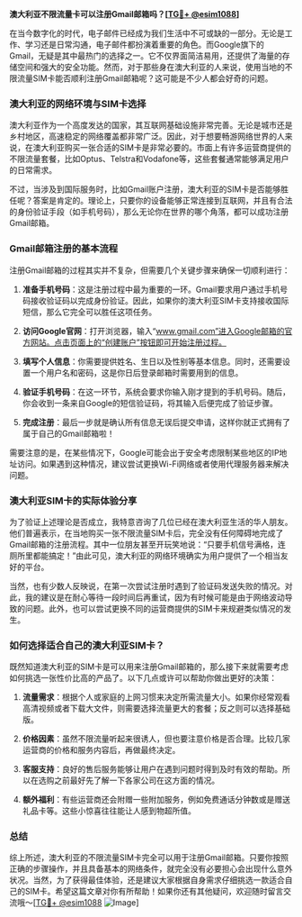 **澳大利亚不限流量卡可以注册Gmail邮箱吗？[[TG💪+ @esim1088](https://t.me/s/esim1088)]**

在当今数字化的时代，电子邮件已经成为我们生活中不可或缺的一部分。无论是工作、学习还是日常沟通，电子邮件都扮演着重要的角色。而Google旗下的Gmail，无疑是其中最热门的选择之一。它不仅界面简洁易用，还提供了海量的存储空间和强大的安全功能。然而，对于那些身在澳大利亚的人来说，使用当地的不限流量SIM卡能否顺利注册Gmail邮箱呢？这可能是不少人都会好奇的问题。

### **澳大利亚的网络环境与SIM卡选择**

澳大利亚作为一个高度发达的国家，其互联网基础设施非常完善。无论是城市还是乡村地区，高速稳定的网络覆盖都非常广泛。因此，对于想要畅游网络世界的人来说，在澳大利亚购买一张合适的SIM卡是非常必要的。市面上有许多运营商提供的不限流量套餐，比如Optus、Telstra和Vodafone等，这些套餐通常能够满足用户的日常需求。

不过，当涉及到国际服务时，比如Gmail账户注册，澳大利亚的SIM卡是否能够胜任呢？答案是肯定的。理论上，只要你的设备能够正常连接到互联网，并且有合法的身份验证手段（如手机号码），那么无论你在世界的哪个角落，都可以成功注册Gmail邮箱。

### **Gmail邮箱注册的基本流程**

注册Gmail邮箱的过程其实并不复杂，但需要几个关键步骤来确保一切顺利进行：

1. **准备手机号码**：这是注册过程中最为重要的一环。Gmail要求用户通过手机号码接收验证码以完成身份验证。因此，如果你的澳大利亚SIM卡支持接收国际短信，那么它完全可以胜任这项任务。
   
2. **访问Google官网**：打开浏览器，输入“www.gmail.com”进入Google邮箱的官方网站。点击页面上的“创建账户”按钮即可开始注册过程。

3. **填写个人信息**：你需要提供姓名、生日以及性别等基本信息。同时，还需要设置一个用户名和密码，这是你日后登录邮箱时需要用到的信息。

4. **验证手机号码**：在这一环节，系统会要求你输入刚才提到的手机号码。随后，你会收到一条来自Google的短信验证码，将其输入后便完成了验证步骤。

5. **完成注册**：最后一步就是确认所有信息无误后提交申请，这样你就正式拥有了属于自己的Gmail邮箱啦！

需要注意的是，在某些情况下，Google可能会出于安全考虑限制某些地区的IP地址访问。如果遇到这种情况，建议尝试更换Wi-Fi网络或者使用代理服务器来解决问题。

### **澳大利亚SIM卡的实际体验分享**

为了验证上述理论是否成立，我特意咨询了几位已经在澳大利亚生活的华人朋友。他们普遍表示，在当地购买一张不限流量SIM卡后，完全没有任何障碍地完成了Gmail邮箱的注册流程。其中一位朋友甚至开玩笑地说：“只要手机信号满格，连厕所里都能搞定！”由此可见，澳大利亚的网络环境确实为用户提供了一个相当友好的平台。

当然，也有少数人反映说，在第一次尝试注册时遇到了验证码发送失败的情况。对此，我的建议是在耐心等待一段时间后再重试，因为有时候可能是由于网络波动导致的问题。此外，也可以尝试更换不同的运营商提供的SIM卡来规避类似情况的发生。

### **如何选择适合自己的澳大利亚SIM卡？**

既然知道澳大利亚的SIM卡是可以用来注册Gmail邮箱的，那么接下来就需要考虑如何挑选一张性价比高的产品了。以下几点或许可以帮助你做出更好的决策：

1. **流量需求**：根据个人或家庭的上网习惯来决定所需流量大小。如果你经常观看高清视频或者下载大文件，则需要选择流量更大的套餐；反之则可以选择基础版。

2. **价格因素**：虽然不限流量听起来很诱人，但也要注意价格是否合理。比较几家运营商的价格和服务内容后，再做最终决定。

3. **客服支持**：良好的售后服务能够让用户在遇到问题时得到及时有效的帮助。所以在选购之前最好先了解一下各家公司在这方面的情况。

4. **额外福利**：有些运营商还会附赠一些附加服务，例如免费通话分钟数或是赠送礼品卡等。这些小惊喜往往能让人感到物超所值。

### **总结**

综上所述，澳大利亚的不限流量SIM卡完全可以用于注册Gmail邮箱。只要你按照正确的步骤操作，并且具备基本的网络条件，就完全没有必要担心会出现什么意外状况。当然，为了获得最佳体验，还是建议大家根据自身需求仔细挑选一款适合自己的SIM卡。希望这篇文章对你有所帮助！如果你还有其他疑问，欢迎随时留言交流哦～[[TG💪+ @esim1088](https://t.me/s/esim1088) ![Image](https://i.postimg.cc/4NQfJmqS/Snipaste-2025-05-13-00-14-12.png)]